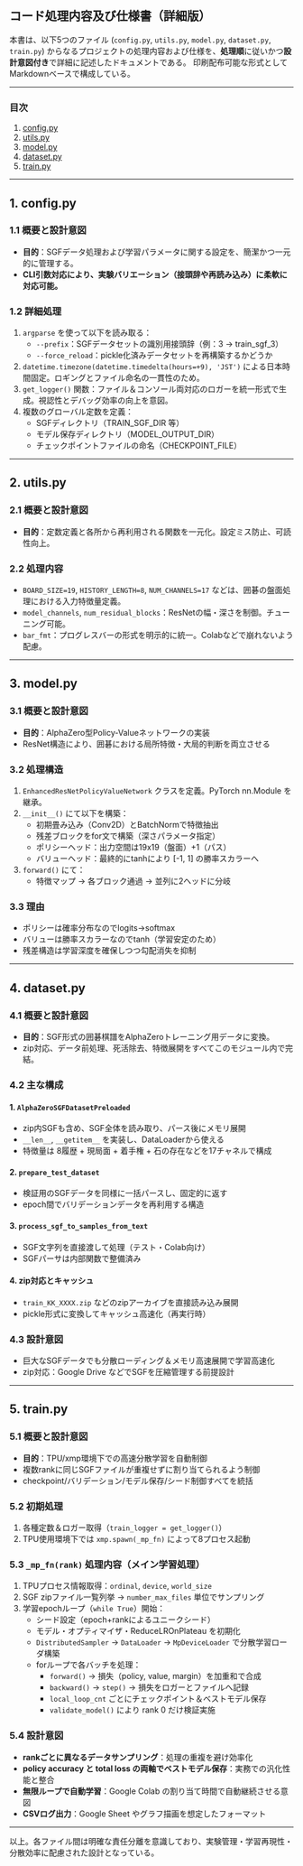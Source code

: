 ## コード処理内容及び仕様書（詳細版）

本書は、以下5つのファイル (`config.py`, `utils.py`, `model.py`, `dataset.py`, `train.py`) からなるプロジェクトの処理内容および仕様を、**処理順**に従いかつ**設計意図付き**で詳細に記述したドキュメントである。
印刷配布可能な形式としてMarkdownベースで構成している。

---

### 目次

1. [config.py](#configpy)
2. [utils.py](#utilspy)
3. [model.py](#modelpy)
4. [dataset.py](#datasetpy)
5. [train.py](#trainpy)

---

<a name="configpy"></a>
## 1. config.py

### 1.1 概要と設計意図
- **目的**：SGFデータ処理および学習パラメータに関する設定を、簡潔かつ一元的に管理する。
- **CLI引数対応により、実験バリエーション（接頭辞や再読み込み）に柔軟に対応可能。**

### 1.2 詳細処理
1. `argparse` を使って以下を読み取る：
   - `--prefix`：SGFデータセットの識別用接頭辞（例：3 → train_sgf_3）
   - `--force_reload`：pickle化済みデータセットを再構築するかどうか
2. `datetime.timezone(datetime.timedelta(hours=+9), 'JST')` による日本時間固定。ロギングとファイル命名の一貫性のため。
3. `get_logger()` 関数：ファイル＆コンソール両対応のロガーを統一形式で生成。視認性とデバッグ効率の向上を意図。
4. 複数のグローバル定数を定義：
   - SGFディレクトリ（TRAIN_SGF_DIR 等）
   - モデル保存ディレクトリ（MODEL_OUTPUT_DIR）
   - チェックポイントファイルの命名（CHECKPOINT_FILE）

---

<a name="utilspy"></a>
## 2. utils.py

### 2.1 概要と設計意図
- **目的**：定数定義と各所から再利用される関数を一元化。設定ミス防止、可読性向上。

### 2.2 処理内容
- `BOARD_SIZE=19`, `HISTORY_LENGTH=8`, `NUM_CHANNELS=17` などは、囲碁の盤面処理における入力特徴量定義。
- `model_channels`, `num_residual_blocks`：ResNetの幅・深さを制御。チューニング可能。
- `bar_fmt`：プログレスバーの形式を明示的に統一。Colabなどで崩れないよう配慮。

---

<a name="modelpy"></a>
## 3. model.py

### 3.1 概要と設計意図
- **目的**：AlphaZero型Policy-Valueネットワークの実装
- ResNet構造により、囲碁における局所特徴・大局的判断を両立させる

### 3.2 処理構造
1. `EnhancedResNetPolicyValueNetwork` クラスを定義。PyTorch nn.Module を継承。
2. `__init__()` にて以下を構築：
   - 初期畳み込み（Conv2D）とBatchNormで特徴抽出
   - 残差ブロックをfor文で構築（深さパラメータ指定）
   - ポリシーヘッド：出力空間は19x19（盤面）+1（パス）
   - バリューヘッド：最終的にtanhにより [-1, 1] の勝率スカラーへ
3. `forward()` にて：
   - 特徴マップ → 各ブロック通過 → 並列に2ヘッドに分岐

### 3.3 理由
- ポリシーは確率分布なのでlogits→softmax
- バリューは勝率スカラーなのでtanh（学習安定のため）
- 残差構造は学習深度を確保しつつ勾配消失を抑制

---

<a name="datasetpy"></a>
## 4. dataset.py

### 4.1 概要と設計意図
- **目的**：SGF形式の囲碁棋譜をAlphaZeroトレーニング用データに変換。
- zip対応、データ前処理、死活除去、特徴展開をすべてこのモジュール内で完結。

### 4.2 主な構成
#### 1. `AlphaZeroSGFDatasetPreloaded`
- zip内SGFも含め、SGF全体を読み取り、パース後にメモリ展開
- `__len__`, `__getitem__` を実装し、DataLoaderから使える
- 特徴量は 8履歴 + 現局面 + 着手権 + 石の存在などを17チャネルで構成

#### 2. `prepare_test_dataset`
- 検証用のSGFデータを同様に一括パースし、固定的に返す
- epoch間でバリデーションデータを再利用する構造

#### 3. `process_sgf_to_samples_from_text`
- SGF文字列を直接渡して処理（テスト・Colab向け）
- SGFパーサは内部関数で整備済み

#### 4. zip対応とキャッシュ
- `train_KK_XXXX.zip` などのzipアーカイブを直接読み込み展開
- pickle形式に変換してキャッシュ高速化（再実行時）

### 4.3 設計意図
- 巨大なSGFデータでも分散ローディング＆メモリ高速展開で学習高速化
- zip対応：Google Drive などでSGFを圧縮管理する前提設計

---

<a name="trainpy"></a>
## 5. train.py

### 5.1 概要と設計意図
- **目的**：TPU/xmp環境下での高速分散学習を自動制御
- 複数rankに同じSGFファイルが重複せずに割り当てられるよう制御
- checkpoint/バリデーション/モデル保存/シード制御すべてを統括

### 5.2 初期処理
1. 各種定数＆ロガー取得（`train_logger = get_logger()`）
2. TPU使用環境下では `xmp.spawn(_mp_fn)` によって8プロセス起動

### 5.3 `_mp_fn(rank)` 処理内容（メイン学習処理）
1. TPUプロセス情報取得：`ordinal`, `device`, `world_size`
2. SGF zipファイル一覧列挙 → `number_max_files` 単位でサンプリング
3. 学習epochループ（`while True`）開始：
   - シード設定（epoch+rankによるユニークシード）
   - モデル・オプティマイザ・ReduceLROnPlateau を初期化
   - `DistributedSampler` → `DataLoader` → `MpDeviceLoader` で分散学習ローダ構築
   - forループで各バッチを処理：
     - `forward()` → 損失（policy, value, margin）を加重和で合成
     - `backward()` → `step()` → 損失をロガーとファイルへ記録
     - `local_loop_cnt` ごとにチェックポイント＆ベストモデル保存
     - `validate_model()` により rank 0 だけ検証実施

### 5.4 設計意図
- **rankごとに異なるデータサンプリング**：処理の重複を避け効率化
- **policy accuracy と total loss の両軸でベストモデル保存**：実務での汎化性能と整合
- **無限ループで自動学習**：Google Colab の割り当て時間で自動継続させる意図
- **CSVログ出力**：Google Sheet やグラフ描画を想定したフォーマット

---

以上。各ファイル間は明確な責任分離を意識しており、実験管理・学習再現性・分散効率に配慮された設計となっている。

